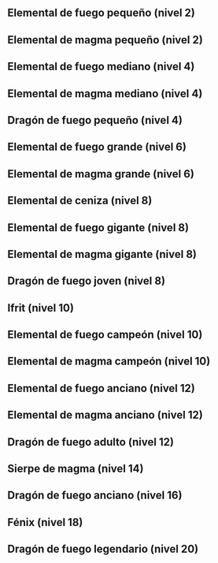 ## Elemental de fuego pequeño (nivel 2)

## Elemental de magma pequeño (nivel 2)

## Elemental de fuego mediano (nivel 4)

## Elemental de magma mediano (nivel 4)

## Dragón de fuego pequeño (nivel 4)

## Elemental de fuego grande (nivel 6)

## Elemental de magma grande (nivel 6)

## Elemental de ceniza (nivel 8)

## Elemental de fuego gigante (nivel 8)

## Elemental de magma gigante (nivel 8)

## Dragón de fuego joven (nivel 8)

## Ifrit (nivel 10)

## Elemental de fuego campeón (nivel 10)

## Elemental de magma campeón (nivel 10)

## Elemental de fuego anciano (nivel 12)

## Elemental de magma anciano (nivel 12)

## Dragón de fuego adulto (nivel 12)

## Sierpe de magma (nivel 14)

## Dragón de fuego anciano (nivel 16)

## Fénix (nivel 18)

## Dragón de fuego legendario (nivel 20)
